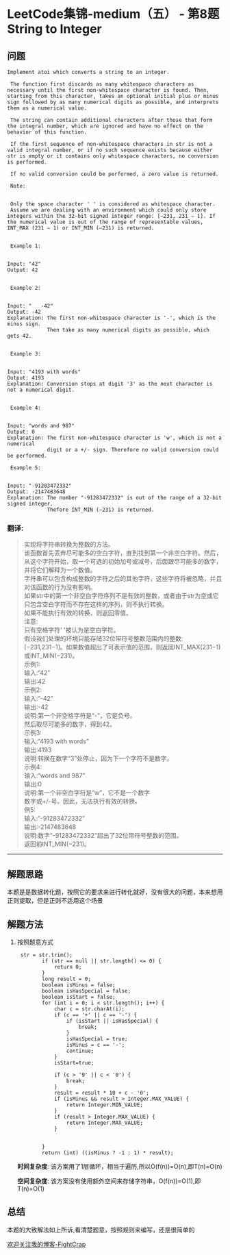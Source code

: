 # LeetCode集锦-medium（五） - 第8题 String to Integer

## 问题

```
Implement atoi which converts a string to an integer. 

 The function first discards as many whitespace characters as necessary until the first non-whitespace character is found. Then, starting from this character, takes an optional initial plus or minus sign followed by as many numerical digits as possible, and interprets them as a numerical value. 

 The string can contain additional characters after those that form the integral number, which are ignored and have no effect on the behavior of this function. 

 If the first sequence of non-whitespace characters in str is not a valid integral number, or if no such sequence exists because either str is empty or it contains only whitespace characters, no conversion is performed. 

 If no valid conversion could be performed, a zero value is returned. 

 Note: 


 Only the space character ' ' is considered as whitespace character. 
 Assume we are dealing with an environment which could only store integers within the 32-bit signed integer range: [−231, 231 − 1]. If the numerical value is out of the range of representable values, INT_MAX (231 − 1) or INT_MIN (−231) is returned. 


 Example 1: 


Input: "42"
Output: 42


 Example 2: 


Input: "   -42"
Output: -42
Explanation: The first non-whitespace character is '-', which is the minus sign.
             Then take as many numerical digits as possible, which gets 42.


 Example 3: 


Input: "4193 with words"
Output: 4193
Explanation: Conversion stops at digit '3' as the next character is not a numerical digit.


 Example 4: 


Input: "words and 987"
Output: 0
Explanation: The first non-whitespace character is 'w', which is not a numerical 
             digit or a +/- sign. Therefore no valid conversion could be performed. 

 Example 5: 


Input: "-91283472332"
Output: -2147483648
Explanation: The number "-91283472332" is out of the range of a 32-bit signed integer.
             Thefore INT_MIN (−231) is returned. 
```
### 翻译:
>实现将字符串转换为整数的方法。  
>该函数首先丢弃尽可能多的空白字符，直到找到第一个非空白字符。然后，从这个字符开始，取一个可选的初始加号或减号，后面跟尽可能多的数字，并将它们解释为一个数值。  
>字符串可以包含构成整数的字符之后的其他字符，这些字符将被忽略，并且对该函数的行为没有影响。  
>如果str中的第一个非空白字符序列不是有效的整数，或者由于str为空或它只包含空白字符而不存在这样的序列，则不执行转换。  
>如果不能执行有效的转换，则返回零值。  
>注意:  
>只有空格字符' '被认为是空白字符。  
>假设我们处理的环境只能存储32位带符号整数范围内的整数:[−231,231−1]。如果数值超出了可表示值的范围，则返回INT_MAX(231−1)或INT_MIN(−231)。  
>示例1:  
>输入:“42”  
>输出:42  
>示例2:  
>输入:“-42”  
>输出:-42  
>说明:第一个非空格字符是“-”，它是负号。  
>然后取尽可能多的数字，得到42。  
>示例3:  
>输入:“4193 with words”  
>输出:4193  
>说明:转换在数字“3”处停止，因为下一个字符不是数字。  
>示例4:  
>输入:“words and 987”  
>输出:0  
>说明:第一个非空白字符是“w”，它不是一个数字  
>数字或+/-号。因此，无法执行有效的转换。  
>例5:  
>输入:“-91283472332”  
>输出:-2147483648  
>说明:数字“-91283472332”超出了32位带符号整数的范围。  
>返回前INT_MIN(−231)。  
---
## 解题思路
本题是是数据转化题，按照它的要求来进行转化就好，没有很大的问题，本来想用正则提取，但是正则不适用这个场景

## 解题方法
1. 按照题意方式
    ```
     str = str.trim();
            if (str == null || str.length() <= 0) {
                return 0;
            }
            long result = 0;
            boolean isMinus = false;
            boolean isHasSpecial = false;
            boolean isStart = false;
            for (int i = 0; i < str.length(); i++) {
                char c = str.charAt(i);
                if (c == '+' || c == '-') {
                    if (isStart || isHasSpecial) {
                        break;
                    }
                    isHasSpecial = true;
                    isMinus = c == '-';
                    continue;
                }
                isStart=true;
    
                if (c > '9' || c < '0') {
                    break;
                }
                result = result * 10 + c - '0';
                if (isMinus && result > Integer.MAX_VALUE) {
                    return Integer.MIN_VALUE;
                }
                if (result > Integer.MAX_VALUE) {
                    return Integer.MAX_VALUE;
                }
    
    
            }
            return (int) ((isMinus ? -1 : 1) * result);
    ```
    __时间复杂度__:
    该方案用了1层循环，相当于遍历,所以O(f(n))=O(n),即T(n)=O(n)

    __空间复杂度__:
    该方案没有使用额外空间来存储字符串，O(f(n))=O(1),即T(n)=O(1)


## 总结
本题的大致解法如上所诉,看清楚题意，按照规则来编写，还是很简单的


[欢迎关注我的博客-FightCrap](https://fightcrap.github.io/)
